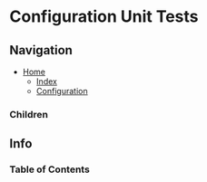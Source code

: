 # Configuration Unit Tests

## Navigation

* [Home](/README.md)
	* [Index](/docs/Index.md)
	* [Configuration](/src/Configuration/README.md)

### Children

## Info

### Table of Contents